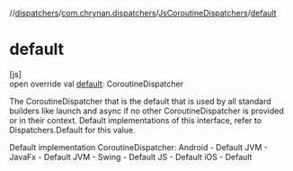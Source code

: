 //[dispatchers](../../../index.md)/[com.chrynan.dispatchers](../index.md)/[JsCoroutineDispatchers](index.md)/[default](default.md)

# default

[js]\
open override val [default](default.md): CoroutineDispatcher

The CoroutineDispatcher that is the default that is used by all standard builders like launch and async if no other CoroutineDispatcher is provided or in their context. Default implementations of this interface, refer to Dispatchers.Default for this value.

Default implementation CoroutineDispatcher: Android - Default JVM - JavaFx - Default JVM - Swing - Default JS - Default iOS - Default
